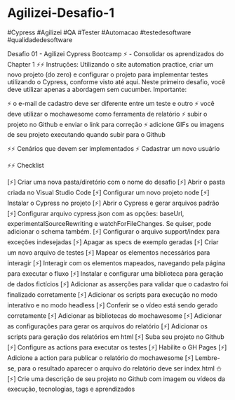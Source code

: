 # Agilizei-Desafio-1

#Cypress #Agilizei #QA #Tester #Automacao #testedesoftware #qualidadedesoftware

Desafio 01 - Agilizei Cypress Bootcamp ⚡️ - Consolidar os aprendizados do Chapter 1
⚡️⚡️ Instruções:
Utilizando o site automation practice, criar um novo projeto (do zero) e configurar o projeto para implementar testes utilizando o Cypress, conforme visto até aqui. Neste primeiro desafio, você deve utilizar apenas a abordagem sem cucumber.
Importante:

⚡️ o e-mail de cadastro deve ser diferente entre um teste e outro
⚡️ você deve utilizar o mochawesome como ferramenta de relatório
⚡️ subir o projeto no Github e enviar o link para correção
⚡️ adicione GIFs ou imagens de seu projeto executando quando subir para o Github

⚡️⚡️ Cenários que devem ser implementados
⚡️ Cadastrar um novo usuário

⚡️⚡️ Checklist

[⚡️] Criar uma nova pasta/diretório com o nome do desafio
[⚡️] Abrir o pasta criada no Visual Studio Code
[⚡️] Configurar um novo projeto node
[⚡️] Instalar o Cypress no projeto
[⚡️] Abrir o Cypress e gerar arquivos padrão
[⚡️] Configurar arquivo cypress.json com as opções: baseUrl, experimentalSourceRewriting e watchForFileChanges. Se quiser, pode adicionar o schema também.
[⚡️] Configurar o arquivo support/index para exceções indesejadas
[⚡️] Apagar as specs de exemplo geradas
[⚡️] Criar um novo arquivo de testes
[⚡️] Mapear os elementos necessários para interagir
[⚡️] Interagir com os elementos mapeados, navegando pela página para executar o fluxo
[⚡️] Instalar e configurar uma biblioteca para geração de dados fictícios
[⚡️] Adicionar as asserções para validar que o cadastro foi finalizado corretamente
[⚡️] Adicionar os scripts para execução no modo interativo e no modo headless
[⚡️] Conferir se o vídeo está sendo gerado corretamente
[⚡️] Adicionar as bibliotecas do mochawesome
[⚡️] Adicionar as configurações para gerar os arquivos do relatório
[⚡️] Adicionar os scripts para geração dos relatórios em html
[⚡️] Suba seu projeto no Github
[⚡️] Configure as actions para executar os testes
[⚡️] Habilite o GH Pages
[⚡️] Adicione a action para publicar o relatório do mochawesome
[⚡️] Lembre-se, para o resultado aparecer o arquivo do relatório deve ser index.html ⛄️
[⚡️] Crie uma descrição de seu projeto no Github com imagem ou vídeos da execução, tecnologias, tags e aprendizados


